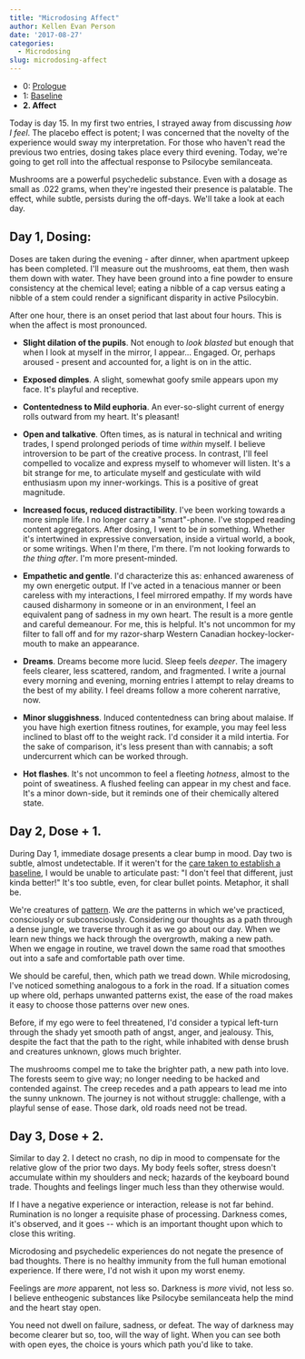 ```yaml
---
title: "Microdosing Affect"
author: Kellen Evan Person
date: '2017-08-27'
categories:
  - Microdosing
slug: microdosing-affect
---
```

* 0: [Prologue](https://goodroot.ca/post/2017/08/12/microdosing-prologue/)
* 1: [Baseline](https://goodroot.ca/post/2017/08/15/microdosing-baseline/)
* **2. Affect**

Today is day 15. In my first two entries, I strayed away from discussing _how I feel_. The placebo effect is potent; I was concerned that the novelty of the experience would sway my interpretation. For those who haven't read the previous two entries, dosing takes place every third evening. Today, we're going to get roll into the affectual response to Psilocybe semilanceata.

Mushrooms are a powerful psychedelic substance. Even with a dosage as small as .022 grams, when they're ingested their presence is palatable. The effect, while subtle, persists during the off-days. We'll take a look at each day.

## Day 1, Dosing:

Doses are taken during the evening - after dinner, when apartment upkeep has been completed. I'll measure out the mushrooms, eat them, then wash them down with water. They have been ground into a fine powder to ensure consistency at the chemical level; eating a nibble of a cap versus eating a nibble of a stem could render a significant disparity in active Psilocybin.

After one hour, there is an onset period that last about four hours. This is when the affect is most pronounced.

* **Slight dilation of the pupils**. Not enough to _look blasted_ but enough that when I look at myself in the mirror, I appear... Engaged. Or, perhaps aroused - present and accounted for, a light is on in the attic.

* **Exposed dimples**. A slight, somewhat goofy smile appears upon my face. It's playful and receptive.

* **Contentedness to Mild euphoria**. An ever-so-slight current of energy rolls outward from my heart. It's pleasant!

* **Open and talkative**. Often times, as is natural in technical and writing trades, I spend prolonged periods of time _within_ myself. I believe introversion to be part of the creative process. In contrast, I'll feel compelled to vocalize and express myself to whomever will listen. It's a bit strange for me, to articulate myself and gesticulate with wild enthusiasm upon my inner-workings. This is a positive of great magnitude.

* **Increased focus, reduced distractibility**. I've been working towards a more simple life. I no longer carry a "smart"-phone. I've stopped reading content aggregators. After dosing, I went to be _in_ something. Whether it's intertwined in expressive conversation, inside a virtual world, a book, or some writings. When I'm there, I'm there. I'm not looking forwards to _the thing after_. I'm more present-minded.

* **Empathetic and gentle**. I'd characterize this as: enhanced awareness of my own energetic output. If I've acted in a tenacious manner or been careless with my interactions, I feel mirrored empathy. If my words have caused disharmony in someone or in an environment, I feel an equivalent pang of sadness in my own heart. The result is a more gentle and careful demeanour. For me, this is helpful. It's not uncommon for my filter to fall off and for my razor-sharp Western Canadian hockey-locker-mouth to make an appearance.

* **Dreams**. Dreams become more lucid. Sleep feels _deeper_. The imagery feels clearer, less scattered, random, and fragmented. I write a journal every morning and evening, morning entries I attempt to relay dreams to the best of my ability. I feel dreams follow a more coherent narrative, now.

* **Minor sluggishness**. Induced contentedness can bring about malaise. If you have high exertion fitness routines, for example, you may feel less inclined to blast off to the weight rack. I'd consider it a mild intertia. For the sake of comparison, it's less present than with cannabis; a soft undercurrent which can be worked through.

* **Hot flashes**. It's not uncommon to feel a fleeting _hotness_, almost to the point of sweatiness. A flushed feeling can appear in my chest and face. It's a minor down-side, but it reminds one of their chemically altered state.

## Day 2, Dose + 1.

During Day 1, immediate dosage presents a clear bump in mood. Day two is subtle, almost undetectable. If it weren't for the [care taken to establish a baseline](https://goodroot.ca/post/2017/08/15/microdosing-baseline/), I would be unable to articulate past: "I don't feel that different, just kinda better!" It's too subtle, even, for clear bullet points. Metaphor, it shall be.

We're creatures of [pattern](https://goodroot.ca/post/2017/08/20/practice-makes/). We _are_ the patterns in which we've practiced, consciously or subconsciously. Considering our thoughts as a path through a dense jungle, we traverse through it as we go about our day. When we learn new things we hack through the overgrowth, making a new path. When we engage in routine, we travel down the same road that smoothes out into a safe and comfortable path over time.

We should be careful, then, which path we tread down. While microdosing, I've noticed something analogous to a fork in the road. If a situation comes up where old, perhaps unwanted patterns exist, the ease of the road makes it easy to choose those patterns over new ones.

Before, if my ego were to feel threatened, I'd consider a typical left-turn through the shady yet smooth path of angst, anger, and jealousy. This, despite the fact that the path to the right, while inhabited with dense brush and creatures unknown, glows much brighter.

The mushrooms compel me to take the brighter path, a new path into love. The forests seem to give way; no longer needing to be hacked and contended against. The creep recedes and a path appears to lead me into the sunny unknown. The journey is not without struggle: challenge, with a playful sense of ease. Those dark, old roads need not be tread.

## Day 3, Dose + 2.

Similar to day 2. I detect no crash, no dip in mood to compensate for the relative glow of the prior two days. My body feels softer, stress doesn't accumulate within my shoulders and neck; hazards of the keyboard bound trade. Thoughts and feelings linger much less than they otherwise would.

If I have a negative experience or interaction, release is not far behind. Rumination is no longer a requisite phase of processing. Darkness comes, it's observed, and it goes -- which is an important thought upon which to close this writing.

Microdosing and psychedelic experiences do not negate the presence of bad thoughts. There is no healthy immunity from the full human emotional experience. If there were, I'd not wish it upon my worst enemy.

Feelings are _more_ apparent, not less so. Darkness is _more_ vivid, not less so. I believe entheogenic substances like Psilocybe semilanceata help the mind and the heart stay open.

You need not dwell on failure, sadness, or defeat. The way of darkness may become clearer but so, too, will the way of light. When you can see both with open eyes, the choice is yours which path you'd like to take.
